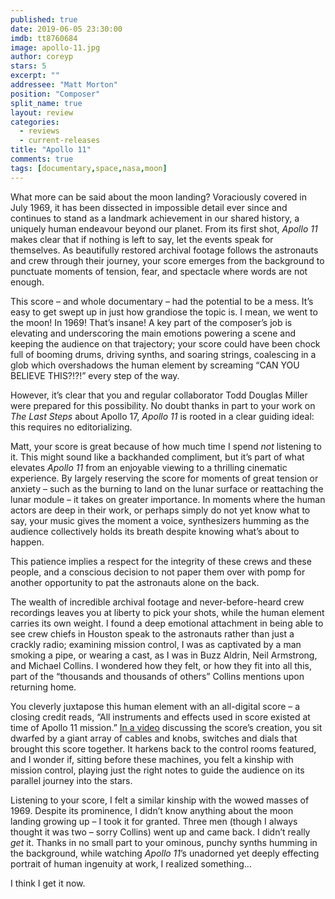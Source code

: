 ```yaml
---
published: true
date: 2019-06-05 23:30:00
imdb: tt8760684
image: apollo-11.jpg
author: coreyp
stars: 5
excerpt: ""
addressee: "Matt Morton"
position: "Composer"
split_name: true
layout: review
categories: 
  - reviews
  - current-releases
title: "Apollo 11"
comments: true
tags: [documentary,space,nasa,moon]
---
```

What more can be said about the moon landing? Voraciously covered in July 1969, it has been dissected in impossible detail ever since and continues to stand as a landmark achievement in our shared history, a uniquely human endeavour beyond our planet. From its first shot, _Apollo 11_ makes clear that if nothing is left to say, let the events speak for themselves. As beautifully restored archival footage follows the astronauts and crew through their journey, your score emerges from the background to punctuate moments of tension, fear, and spectacle where words are not enough.

This score – and whole documentary – had the potential to be a mess. It’s easy to get swept up in just how grandiose the topic is. I mean, we went to the moon! In 1969! That’s insane! A key part of the composer’s job is elevating and underscoring the main emotions powering a scene and keeping the audience on that trajectory; your score could have been chock full of booming drums, driving synths, and soaring strings, coalescing in a glob which overshadows the human element by screaming “CAN YOU BELIEVE THIS?!?!” every step of the way.

However, it’s clear that you and regular collaborator Todd Douglas Miller were prepared for this possibility. No doubt thanks in part to your work on _The Last Steps_ about Apollo 17, _Apollo 11_ is rooted in a clear guiding ideal: this requires no editorializing. 

Matt, your score is great because of how much time I spend _not_ listening to it. This might sound like a backhanded compliment, but it’s part of what elevates _Apollo 11_ from an enjoyable viewing to a thrilling cinematic experience. By largely reserving the score for moments of great tension or anxiety – such as the burning to land on the lunar surface or reattaching the lunar module – it takes on greater importance. In moments where the human actors are deep in their work, or perhaps simply do not yet know what to say, your music gives the moment a voice, synthesizers humming as the audience collectively holds its breath despite knowing what’s about to happen.

This patience implies a respect for the integrity of these crews and these people, and a conscious decision to not paper them over with pomp for another opportunity to pat the astronauts alone on the back.

The wealth of incredible archival footage and never-before-heard crew recordings leaves you at liberty to pick your shots, while the human element carries its own weight. I found a deep emotional attachment in being able to see crew chiefs in Houston speak to the astronauts rather than just a crackly radio; examining mission control, I was as captivated by a man smoking a pipe, or wearing a cast, as I was in Buzz Aldrin, Neil Armstrong, and Michael Collins. I wondered how they felt, or how they fit into all this, part of the “thousands and thousands of others” Collins mentions upon returning home.

You cleverly juxtapose this human element with an all-digital score – a closing credit reads, “All instruments and effects used in score existed at time of Apollo 11 mission.” [In a video]() discussing the score’s creation, you sit dwarfed by a giant array of cables and knobs, switches and dials that brought this score together. It harkens back to the control rooms featured, and I wonder if, sitting before these machines, you felt a kinship with mission control, playing just the right notes to guide the audience on its parallel journey into the stars.

Listening to your score, I felt a similar kinship with the wowed masses of 1969. Despite its prominence, I didn’t know anything about the moon landing growing up – I took it for granted. Three men (though I always thought it was two – sorry Collins) went up and came back. I didn’t really _get_ it. Thanks in no small part to your ominous, punchy synths humming in the background, while watching _Apollo 11_’s unadorned yet deeply effecting portrait of human ingenuity at work, I realized something…

I think I get it now.